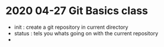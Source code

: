 # 2020 04-27 Git Basics class 

- init : create a git repository in current directory
- status : tels you whats  going on with the current repository
- 
